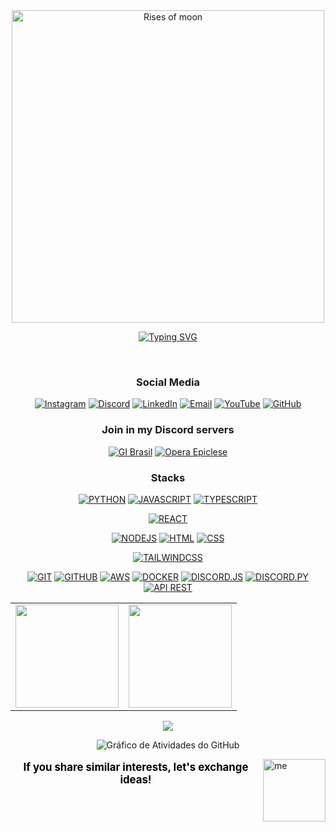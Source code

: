 <div align="center">
  <img src="https://i.imgur.com/zGDf2zH.png" width="500" alt="Rises of moon">
</div>

<div align="center">

[![Typing SVG](https://readme-typing-svg.herokuapp.com/?color=000000&size=35&center=true&vCenter=true&width=1000&lines=Welcome,+My+name+is+Ryan+Rodrigues!;Bem+vindo,+Meu+Nome+é+Ryan+Rodrigues!&color=FFFFFF)](https://git.io/typing-svg)

</div>

<br>

<div align="center">
  
  <h3>Social Media</h3>

  [![Instagram](https://img.shields.io/badge/Instagram-000000?style=for-the-badge&logo=instagram&logoColor=white)](https://instagram.com/ryan.ditko)
  [![Discord](https://img.shields.io/badge/Discord-000000?style=for-the-badge&logo=discord&logoColor=white)](https://discord.gg/eWkcKYKCc4)
  [![LinkedIn](https://img.shields.io/badge/LinkedIn-000000?style=for-the-badge&logo=linkedin&logoColor=white)](https://www.linkedin.com/in/ryan-rodrigues-592a27313)
  [![Email](https://img.shields.io/badge/Email-000000?style=for-the-badge&logo=gmail&logoColor=white)](mailto:yryurodriguess@gmail.com)
  [![YouTube](https://img.shields.io/badge/Youtube-000000?style=for-the-badge&logo=youtube&logoColor=white)](https://www.youtube.com/@Ryanditko)
  [![GitHub](https://img.shields.io/badge/Github-000000?style=for-the-badge&logo=github&logoColor=white)](https://github.com/Ryanditko)


  <h3>Join in my Discord servers</h3>

  [![GI Brasil](https://cardzera.audibert.dev/api/748720691645251716?backgroundColor=000000&buttonColor=ffffff&buttonTextColor=000000&infoColor=ffffff&nameColor=ffffff&borderRadius=10&titleLen=24&elipsis=false&t={timestamp})](https://discord.gg/gibrasil)
  [![Opera Epiclese](https://cardzera.audibert.dev/api/996403908530405406?backgroundColor=000000&buttonColor=ffffff&buttonTextColor=000000&infoColor=ffffff&nameColor=ffffff&borderRadius=10&titleLen=24&elipsis=false&t={timestamp})](https://discord.gg/operaepiclese)


  <h3>Stacks</h3>

  [![PYTHON](https://img.shields.io/badge/python-000000?style=for-the-badge&logo=python&logoColor=white)]()
  [![JAVASCRIPT](https://img.shields.io/badge/javascript-000000?style=for-the-badge&logo=javascript&logoColor=white)]()
  [![TYPESCRIPT](https://img.shields.io/badge/typescript-000000?style=for-the-badge&logo=typescript&logoColor=white)]()

[![REACT](https://img.shields.io/badge/react-000000?style=for-the-badge&logo=react&logoColor=white)]()

[![NODEJS](https://img.shields.io/badge/node.js-000000?style=for-the-badge&logo=node.js&logoColor=white)]()
  [![HTML](https://img.shields.io/badge/html-000000?style=for-the-badge&logo=html5&logoColor=white)]()
  [![CSS](https://img.shields.io/badge/css-000000?style=for-the-badge&logo=css3&logoColor=white)]()

[![TAILWINDCSS](https://img.shields.io/badge/TAILWINDCSS-000000?style=for-the-badge&logo=tailwindcss&logoColor=white)]()
 
[![GIT](https://img.shields.io/badge/git-000000?style=for-the-badge&logo=git&logoColor=white)]()
  [![GITHUB](https://img.shields.io/badge/github-000000?style=for-the-badge&logo=github&logoColor=white)]()
  [![AWS](https://img.shields.io/badge/aws-000000?style=for-the-badge&logo=amazonwebservices&logoColor=white)]()
  [![DOCKER](https://img.shields.io/badge/docker-000000?style=for-the-badge&logo=docker&logoColor=white)]()
  [![DISCORD.JS](https://img.shields.io/badge/discord.js-000000?style=for-the-badge&logo=discord&logoColor=white)]()
  [![DISCORD.PY](https://img.shields.io/badge/discord.py-000000?style=for-the-badge&logo=discord&logoColor=white)]()
  [![API REST](https://img.shields.io/badge/api_rest-000000?style=for-the-badge&logo=postman&logoColor=white)]()


  <table>
    <tr>
      <td>
        <img src="https://github-readme-stats.vercel.app/api?username=Ryanditko&theme=dark&hide_border=false&include_all_commits=true&count_private=true&show_icons=true&bg_color=000000&title_color=FFFFFF&text_color=FFFFFF&icon_color=FFFFFF&hide=contribs" height="165"/>
      </td>
      <td>
        <img src="https://github-readme-stats.vercel.app/api/top-langs/?username=Ryanditko&layout=compact&theme=dark&hide_border=false&bg_color=000000&title_color=FFFFFF&text_color=FFFFFF" height="165"/>
      </td>
    </tr>
  </table>

  <img src="https://github-profile-trophy.vercel.app/?username=Ryanditko&theme=onedark&no-frame=true&no-bg=true&margin-w=10&title=FFFFFF&text=FFFFFF" />

  ![Gráfico de Atividades do GitHub](https://github-readme-activity-graph.vercel.app/graph?username=Ryanditko&theme=github-compact&bg_color=000000&color=FFFFFF&line=FFFFFF&point=FFFFFF&area=true&hide_border=true)

</div>

<img align="right" src="https://i.imgur.com/M88ww3B.png" alt="me" style="min-width: 100px; max-width: 100px; width: 100px;">

<div align="center">
  <p style="font-size: 1.2em; color: #000000;">
    <strong>If you share similar interests, let's exchange ideas!</strong>
  </p>
</div>
